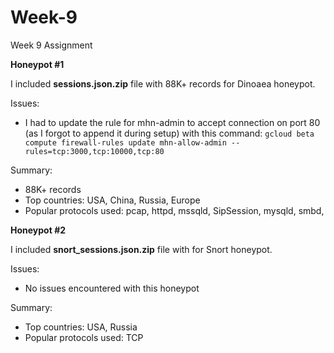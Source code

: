 # Week-9
Week 9 Assignment

**Honeypot #1**

I included **sessions.json.zip** file with 88K+ records for Dinoaea honeypot.

Issues:
  - I had to update the rule for mhn-admin to accept connection on port 80 (as I forgot to append it during setup) with this command: `gcloud beta compute firewall-rules update mhn-allow-admin --rules=tcp:3000,tcp:10000,tcp:80`
  
Summary:
  - 88K+ records
  - Top countries: USA, China, Russia, Europe
  - Popular protocols used: pcap, httpd, mssqld, SipSession, mysqld, smbd, 

**Honeypot #2**

I included **snort_sessions.json.zip** file with for Snort honeypot.

Issues:
  - No issues encountered with this honeypot
  
Summary:
  - Top countries: USA, Russia
  - Popular protocols used: TCP 
